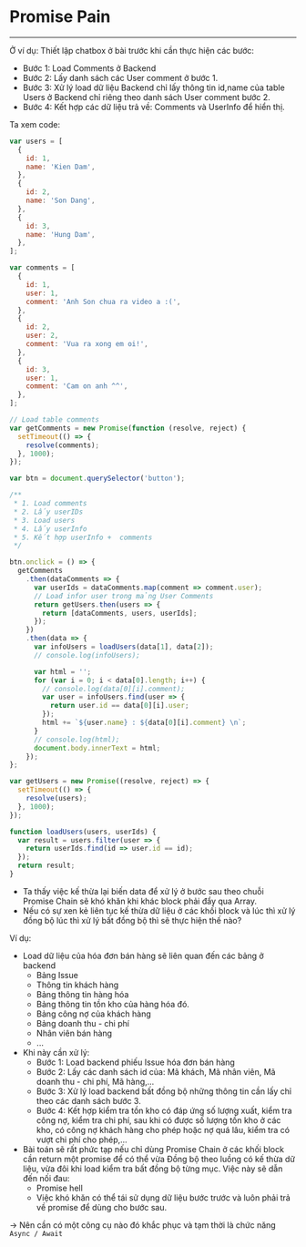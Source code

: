 # Promise Pain

---

Ở ví dụ: Thiết lập chatbox ở bài trước khi cần thực hiện các bước:

- Bước 1: Load Comments ở Backend
- Bước 2: Lấy danh sách các User comment ở bước 1.
- Bước 3: Xử lý load dữ liệu Backend chỉ lấy thông tin id,name của table Users ở Backend chỉ riêng theo danh sách User comment bước 2.
- Bước 4: Kết hợp các dữ liệu trả về: Comments và UserInfo để hiển thị.

Ta xem code:

```js
var users = [
  {
    id: 1,
    name: 'Kien Dam',
  },
  {
    id: 2,
    name: 'Son Dang',
  },
  {
    id: 3,
    name: 'Hung Dam',
  },
];

var comments = [
  {
    id: 1,
    user: 1,
    comment: 'Anh Son chua ra video a :(',
  },
  {
    id: 2,
    user: 2,
    comment: 'Vua ra xong em oi!',
  },
  {
    id: 3,
    user: 1,
    comment: 'Cam on anh ^^',
  },
];

// Load table comments
var getComments = new Promise(function (resolve, reject) {
  setTimeout(() => {
    resolve(comments);
  }, 1000);
});

var btn = document.querySelector('button');

/**
 * 1. Load comments
 * 2. Lấy userIDs
 * 3. Load users
 * 4. Lấy userInfo
 * 5. Kết hợp userInfo +  comments
 */

btn.onclick = () => {
  getComments
    .then(dataComments => {
      var userIds = dataComments.map(comment => comment.user);
      // Loađ infor user trong mảng User Comments
      return getUsers.then(users => {
        return [dataComments, users, userIds];
      });
    })
    .then(data => {
      var infoUsers = loadUsers(data[1], data[2]);
      // console.log(infoUsers);

      var html = '';
      for (var i = 0; i < data[0].length; i++) {
        // console.log(data[0][i].comment);
        var user = infoUsers.find(user => {
          return user.id == data[0][i].user;
        });
        html += `${user.name} : ${data[0][i].comment} \n`;
      }
      // console.log(html);
      document.body.innerText = html;
    });
};

var getUsers = new Promise((resolve, reject) => {
  setTimeout(() => {
    resolve(users);
  }, 1000);
});

function loadUsers(users, userIds) {
  var result = users.filter(user => {
    return userIds.find(id => user.id == id);
  });
  return result;
}
```

- Ta thấy việc kế thừa lại biến data để xử lý ở bước sau theo chuỗi Promise Chain sẽ khó khăn khi khác block phải đẩy qua Array.
- Nếu có sự xen kẻ liên tục kế thừa dữ liệu ở các khối block và lúc thì xử lý đồng bộ lúc thì xử lý bất đồng bộ thì sẽ thực hiện thế nào?

Ví dụ:

- Load dữ liệu của hóa đơn bán hàng sẽ liên quan đến các bảng ở backend
  - Bảng Issue
  - Thông tin khách hàng
  - Bảng thông tin hàng hóa
  - Bảng thông tin tồn kho của hàng hóa đó.
  - Bảng công nợ của khách hàng
  - Bảng doanh thu - chi phí
  - Nhân viên bán hàng
  - ...
- Khi này cần xử lý:
  - Bước 1: Load backend phiếu Issue hóa đơn bán hàng
  - Bước 2: Lấy các danh sách id của: Mã khách, Mã nhân viên, Mã doanh thu - chi phí, Mã hàng,...
  - Bước 3: Xử lý load backend bất đồng bộ những thông tin cần lấy chỉ theo các danh sách bước 3.
  - Bước 4: Kết hợp kiểm tra tồn kho có đáp ứng số lượng xuất, kiểm tra công nợ, kiểm tra chi phí, sau khi có được số lượng tồn kho ở các kho, có công nợ khách hàng cho phép hoặc nợ quá lâu, kiểm tra có vượt chi phí cho phép,...
- Bài toán sẽ rất phức tạp nếu chỉ dùng Promise Chain ở các khối block cần return một promise để có thể vừa Đồng bộ theo luồng có kế thừa dữ liệu, vừa đôi khi load kiểm tra bất đồng bộ từng mục. Việc này sẽ dẫn đến nối đau:
  - Promise hell
  - Việc khó khăn có thể tái sử dụng dữ liệu bước trước và luôn phải trả về promise để dùng cho bước sau.

-> Nên cần có một công cụ nào đó khắc phục và tạm thời là chức năng `Async / Await`
